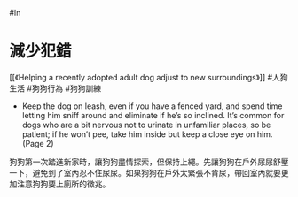 #ln 

# 減少犯錯
[[《Helping a recently adopted adult dog adjust to new surroundings》]]
#人狗生活 #狗狗行為 #狗狗訓練
- Keep the dog on leash, even if you have a fenced yard, and spend time letting him sniff around and eliminate if he’s so inclined. It’s common for dogs who are a bit nervous not to urinate in unfamiliar places, so be patient; if he won’t pee, take him inside but keep a close eye on him. (Page 2)

狗狗第一次踏進新家時，讓狗狗盡情探索，但保持上繩。先讓狗狗在戶外尿尿舒壓一下，避免到了室內忍不住尿尿。如果狗狗在戶外太緊張不肯尿，帶回室內就要更加注意狗狗要上廁所的徵兆。
